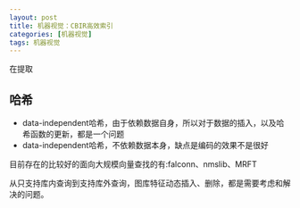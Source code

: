 ```yaml
---
layout: post
title: 机器视觉：CBIR高效索引
categories: [机器视觉]
tags: 机器视觉
---
```


在提取

## 哈希

- data-independent哈希，由于依赖数据自身，所以对于数据的插入，以及哈希函数的更新，都是一个问题
- data-independent哈希，不依赖数据本身，缺点是编码的效果不是很好

目前存在的比较好的面向大规模向量查找的有:falconn、nmslib、MRFT

从只支持库内查询到支持库外查询，图库特征动态插入、删除，都是需要考虑和解决的问题。
